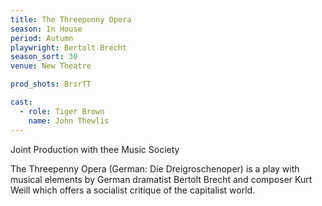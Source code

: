 ```yaml
---
title: The Threepenny Opera
season: In House
period: Autumn
playwright: Bertolt Brecht
season_sort: 30
venue: New Theatre

prod_shots: BrsrTT

cast:
  - role: Tiger Brown
    name: John Thewlis
---
```


Joint Production with thee Music Society

The Threepenny Opera (German: Die Dreigroschenoper) is a play with musical elements by German dramatist Bertolt Brecht and composer Kurt Weill which offers a socialist critique of the capitalist world.
